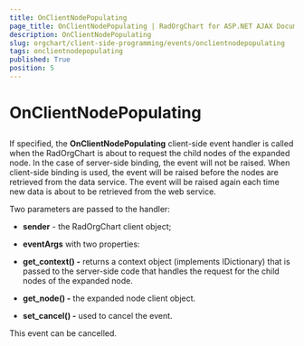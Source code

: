 ```yaml
---
title: OnClientNodePopulating
page_title: OnClientNodePopulating | RadOrgChart for ASP.NET AJAX Documentation
description: OnClientNodePopulating
slug: orgchart/client-side-programming/events/onclientnodepopulating
tags: onclientnodepopulating
published: True
position: 5
---
```


# OnClientNodePopulating



## 

If specified, the **OnClientNodePopulating** client-side event handler is called when the RadOrgChart is about to request the child nodes of the expanded node. In the case of server-side binding, the event will not be raised. When client-side binding is used, the event will be raised before the nodes are retrieved from the data service. The event will be raised again each time new data is about to be retrieved from the web service.

Two parameters are passed to the handler:

* **sender** - the RadOrgChart client object;

* **eventArgs** with two properties:

* **get_context() -** returns a context object (implements IDictionary) that is passed to the server-side code that handles the request for the child nodes of the expanded node.

* **get_node() -** the expanded node client object.

* **set_cancel() -** used to cancel the event.

This event can be cancelled.


